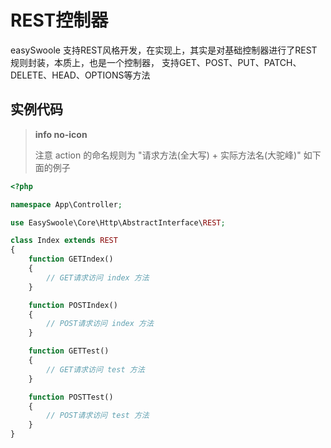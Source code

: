 # REST控制器

easySwoole 支持REST风格开发，在实现上，其实是对基础控制器进行了REST规则封装，本质上，也是一个控制器， 支持GET、POST、PUT、PATCH、DELETE、HEAD、OPTIONS等方法



## 实例代码

> **info no-icon**
>
> 注意 action 的命名规则为 "请求方法(全大写) + 实际方法名(大驼峰)" 如下面的例子

```php
<?php

namespace App\Controller;

use EasySwoole\Core\Http\AbstractInterface\REST;

class Index extends REST
{
    function GETIndex()
    {
        // GET请求访问 index 方法
    }

    function POSTIndex()
    {
        // POST请求访问 index 方法
    }

    function GETTest()
    {
        // GET请求访问 test 方法
    }

    function POSTTest()
    {
        // POST请求访问 test 方法
    }
}
```

